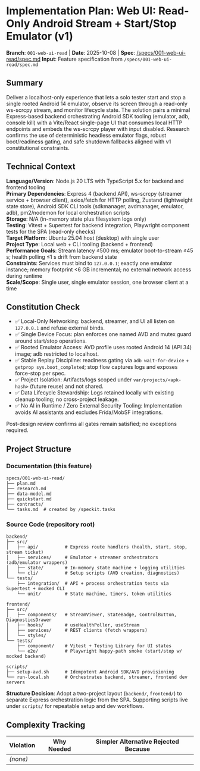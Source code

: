 # Implementation Plan: Web UI: Read-Only Android Stream + Start/Stop Emulator (v1)

**Branch**: `001-web-ui-read` | **Date**: 2025-10-08 | **Spec**: [/specs/001-web-ui-read/spec.md](/specs/001-web-ui-read/spec.md)
**Input**: Feature specification from `/specs/001-web-ui-read/spec.md`

## Summary

Deliver a localhost-only experience that lets a solo tester start and stop a single rooted Android 14 emulator, observe its screen through a read-only ws-scrcpy stream, and monitor lifecycle state. The solution pairs a minimal Express-based backend orchestrating Android SDK tooling (emulator, adb, console kill) with a Vite/React single-page UI that consumes local HTTP endpoints and embeds the ws-scrcpy player with input disabled. Research confirms the use of deterministic headless emulator flags, robust boot/readiness gating, and safe shutdown fallbacks aligned with v1 constitutional constraints.

## Technical Context

**Language/Version**: Node.js 20 LTS with TypeScript 5.x for backend and frontend tooling  
**Primary Dependencies**: Express 4 (backend API), ws-scrcpy (streamer service + browser client), axios/fetch for HTTP polling, Zustand (lightweight state store), Android SDK CLI tools (sdkmanager, avdmanager, emulator, adb), pm2/nodemon for local orchestration scripts  
**Storage**: N/A (in-memory state plus filesystem logs only)  
**Testing**: Vitest + Supertest for backend integration, Playwright component tests for the SPA (read-only checks)  
**Target Platform**: Ubuntu 25.04 host (desktop) with single user  
**Project Type**: Local web + CLI tooling (backend + frontend)  
**Performance Goals**: Stream latency ≤500 ms; emulator boot-to-stream ≤45 s; health polling ≤1 s drift from backend state  
**Constraints**: Services must bind to `127.0.0.1`; exactly one emulator instance; memory footprint <6 GB incremental; no external network access during runtime  
**Scale/Scope**: Single user, single emulator session, one browser client at a time

## Constitution Check

- ✅ Local-Only Networking: backend, streamer, and UI all listen on `127.0.0.1` and refuse external binds.
- ✅ Single Device Focus: plan enforces one named AVD and mutex guard around start/stop operations.
- ✅ Rooted Emulator Access: AVD profile uses rooted Android 14 (API 34) image; adb restricted to localhost.
- ✅ Stable Replay Discipline: readiness gating via `adb wait-for-device` + `getprop sys.boot_completed`; stop flow captures logs and exposes force-stop per spec.
- ✅ Project Isolation: Artifacts/logs scoped under `var/projects/<apk-hash>` (future reuse) and not shared.
- ✅ Data Lifecycle Stewardship: Logs retained locally with existing cleanup tooling; no cross-project leakage.
- ✅ No AI in Runtime / Zero External Security Tooling: Implementation avoids AI assistants and excludes Frida/MobSF integrations.

Post-design review confirms all gates remain satisfied; no exceptions required.

## Project Structure

### Documentation (this feature)

```
specs/001-web-ui-read/
├── plan.md
├── research.md
├── data-model.md
├── quickstart.md
├── contracts/
└── tasks.md  # created by /speckit.tasks
```

### Source Code (repository root)

```
backend/
├── src/
│   ├── api/          # Express route handlers (health, start, stop, stream ticket)
│   ├── services/     # Emulator + streamer orchestrators (adb/emulator wrappers)
│   ├── state/        # In-memory state machine + logging utilities
│   └── cli/          # Setup scripts (AVD creation, diagnostics)
└── tests/
    ├── integration/  # API + process orchestration tests via Supertest + mocked CLI
    └── unit/         # State machine, timers, token utilities

frontend/
├── src/
│   ├── components/   # StreamViewer, StateBadge, ControlButton, DiagnosticsDrawer
│   ├── hooks/        # useHealthPoller, useStream
│   ├── services/     # REST clients (fetch wrappers)
│   └── styles/
└── tests/
    ├── component/    # Vitest + Testing Library for UI states
    └── e2e/          # Playwright happy-path smoke (start/stop w/ mocked backend)

scripts/
├── setup-avd.sh      # Idempotent Android SDK/AVD provisioning
└── run-local.sh      # Orchestrates backend, streamer, frontend dev servers
```

**Structure Decision**: Adopt a two-project layout (`backend/`, `frontend/`) to separate Express orchestration logic from the SPA. Supporting scripts live under `scripts/` for repeatable setup and dev workflows.

## Complexity Tracking

| Violation | Why Needed | Simpler Alternative Rejected Because |
|-----------|------------|-------------------------------------|
| *(none)* | | |
